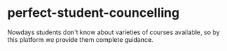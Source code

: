 # perfect-student-councelling
Nowdays students don't know about varieties of courses available, so by this platform we provide them complete guidance.
